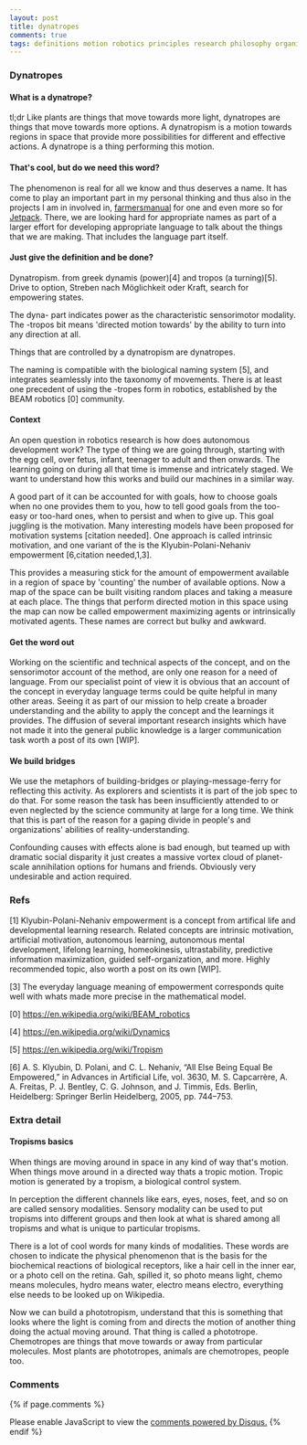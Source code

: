 ```yaml
---
layout: post
title: dynatropes
comments: true
tags: definitions motion robotics principles research philosophy organization-of-behavior smp jcl gt
---
```


### Dynatropes

#### What is a dynatrope?

tl;dr Like plants are things that move towards more light, dynatropes
are things that move towards more options. A dynatropism is a motion
towards regions in space that provide more possibilities for different
and effective actions. A dynatrope is a thing performing this motion.

#### That's cool, but do we need this word?

The phenomenon is real for all we know and thus deserves a name. It
has come to play an important part in my personal thinking and thus
also in the projects I am in involved in,
[farmersmanual](https://web.fm) for one and even more so for
[Jetpack](https://jetpack.cl). There, we are looking hard for
appropriate names as part of a larger effort for developing
appropriate language to talk about the things that we are making.
That includes the language part itself.

#### Just give the definition and be done?

Dynatropism. from greek dynamis (power)[4] and tropos (a
turning)[5]. Drive to option, Streben nach Möglichkeit oder Kraft,
search for empowering states.

The dyna- part indicates power as the characteristic sensorimotor
modality. The -tropos bit means 'directed motion towards' by the
ability to turn into any direction at all.

Things that are controlled by a dynatropism are dynatropes.

The naming is compatible with the biological naming system [5], and
integrates seamlessly into the taxonomy of movements. There is at
least one precedent of using the -tropes form in robotics, established
by the BEAM robotics [0] community.

#### Context

An open question in robotics research is how does autonomous
development work? The type of thing we are going through, starting
with the egg cell, over fetus, infant, teenager to adult and then
onwards. The learning going on during all that time is immense and
intricately staged. We want to understand how this works and build our
machines in a similar way.

A good part of it can be accounted for with goals, how to choose goals
when no one provides them to you, how to tell good goals from the
too-easy or too-hard ones, when to persist and when to give up. This
goal juggling is the motivation. Many interesting models have been
proposed for motivation systems [citation needed]. One approach is
called intrinsic motivation, and one variant of the is the
Klyubin-Polani-Nehaniv empowerment [6,citation needed,1,3].

This provides a measuring stick for the amount of empowerment
available in a region of space by 'counting' the number of available
options. Now a map of the space can be built visiting random places
and taking a measure at each place. The things that perform directed
motion in this space using the map can now be called empowerment
maximizing agents or intrinsically motivated agents. These names are
correct but bulky and awkward.

#### Get the word out

Working on the scientific and technical aspects of the concept, and on
the sensorimotor account of the method, are only one reason for a need
of language. From our specialist point of view it is obvious that an
account of the concept in everyday language terms could be quite
helpful in many other areas. Seeing it as part of our mission to help
create a broader understanding and the ability to apply the concept
and the learnings it provides. The diffusion of several important
research insights which have not made it into the general public
knowledge is a larger communication task worth a post of its own
[WIP].

#### We build bridges

We use the metaphors of building-bridges or playing-message-ferry for
reflecting this activity. As explorers and scientists it is part of
the job spec to do that. For some reason the task has been
insufficiently attended to or even neglected by the science community
at large for a long time. We think that this is part of the reason for
a gaping divide in people's and organizations' abilities of
reality-understanding.

Confounding causes with effects alone is bad enough, but teamed up
with dramatic social disparity it just creates a massive vortex cloud
of planet-scale annihilation options for humans and friends. Obviously
very undesirable and action required.

### Refs

[1] Klyubin-Polani-Nehaniv empowerment is a concept from artifical life and developmental learning research. Related concepts are intrinsic motivation, artificial motivation, autonomous learning, autonomous mental development, lifelong learning, homeokinesis, ultrastability, predictive information maximization, guided self-organization, and more. Highly recommended topic, also worth a post on its own [WIP].

[3] The everyday language meaning of empowerment corresponds quite well with whats made more precise in the mathematical model.

[0] <https://en.wikipedia.org/wiki/BEAM_robotics>

[4] <https://en.wikipedia.org/wiki/Dynamics>

[5] <https://en.wikipedia.org/wiki/Tropism>

[6] A. S. Klyubin, D. Polani, and C. L. Nehaniv, “All Else Being Equal Be Empowered,” in Advances in Artificial Life, vol. 3630, M. S. Capcarrère, A. A. Freitas, P. J. Bentley, C. G. Johnson, and J. Timmis, Eds. Berlin, Heidelberg: Springer Berlin Heidelberg, 2005, pp. 744–753.

### Extra detail
#### Tropisms basics

When things are moving around in space in any kind of way that's
motion. When things move around in a directed way thats a tropic
motion. Tropic motion is generated by a tropism, a biological control
system.

In perception the different channels like ears, eyes, noses, feet, and
so on are called sensory modalities. Sensory modality can be used to
put tropisms into different groups and then look at what is shared
among all tropisms and what is unique to particular tropisms.

There is a lot of cool words for many kinds of modalities. These words
are chosen to indicate the physical phenomenon that is the basis for
the biochemical reactions of biological receptors, like a hair cell in
the inner ear, or a photo cell on the retina. Gah, spilled it, so
photo means light, chemo means molecules, hydro means water, electro
means electro, everything else needs to be looked up on Wikipedia.

Now we can build a phototropism, understand that this is something
that looks where the light is coming from and directs the motion of
another thing doing the actual moving around. That thing is called a
phototrope. Chemotropes are things that move towards or away from
particular molecules. Most plants are phototropes, animals are
chemotropes, people too.

### Comments

{% if page.comments %}
<div id="disqus_thread"></div>
<script>

/**
*  RECOMMENDED CONFIGURATION VARIABLES: EDIT AND UNCOMMENT THE SECTION BELOW TO INSERT DYNAMIC VALUES FROM YOUR PLATFORM OR CMS.
*  LEARN WHY DEFINING THESE VARIABLES IS IMPORTANT: https://disqus.com/admin/universalcode/#configuration-variables*/
/*
var disqus_config = function () {
this.page.url = PAGE_URL;  // Replace PAGE_URL with your page's canonical URL variable
this.page.identifier = PAGE_IDENTIFIER; // Replace PAGE_IDENTIFIER with your page's unique identifier variable
};
*/
(function() { // DON'T EDIT BELOW THIS LINE
var d = document, s = d.createElement('script');
s.src = '//x75.disqus.com/embed.js';
s.setAttribute('data-timestamp', +new Date());
(d.head || d.body).appendChild(s);
})();
</script>
<noscript>Please enable JavaScript to view the <a href="https://disqus.com/?ref_noscript">comments powered by Disqus.</a></noscript>
{% endif %}

